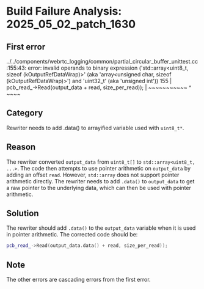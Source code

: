 # Build Failure Analysis: 2025_05_02_patch_1630

## First error

../../components/webrtc_logging/common/partial_circular_buffer_unittest.cc:155:43: error: invalid operands to binary expression ('std::array<uint8_t, sizeof (kOutputRefDataWrap)>' (aka 'array<unsigned char, sizeof (kOutputRefDataWrap)>') and 'uint32_t' (aka 'unsigned int'))
  155 |               pcb_read_->Read(output_data + read, size_per_read));
      |                               ~~~~~~~~~~~ ^ ~~~~

## Category
Rewriter needs to add .data() to arrayified variable used with `uint8_t*`.

## Reason
The rewriter converted `output_data` from `uint8_t[]` to `std::array<uint8_t, ...>`. The code then attempts to use pointer arithmetic on `output_data` by adding an offset `read`. However, `std::array` does not support pointer arithmetic directly. The rewriter needs to add `.data()` to `output_data` to get a raw pointer to the underlying data, which can then be used with pointer arithmetic.

## Solution
The rewriter should add `.data()` to the `output_data` variable when it is used in pointer arithmetic. The corrected code should be:
```c++
pcb_read_->Read(output_data.data() + read, size_per_read));
```

## Note
The other errors are cascading errors from the first error.